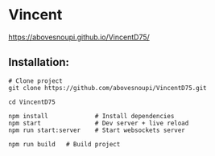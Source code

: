 # Vincent

https://abovesnoupi.github.io/VincentD75/


## Installation: 
```
# Clone project
git clone https://github.com/abovesnoupi/VincentD75.git

cd VincentD75

npm install             # Install dependencies
npm start               # Dev server + live reload
npm run start:server    # Start websockets server
```

```
npm run build   # Build project
```
